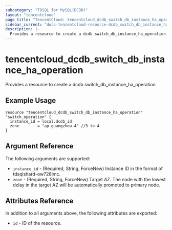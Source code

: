 ```yaml
---
subcategory: "TDSQL for MySQL(DCDB)"
layout: "tencentcloud"
page_title: "TencentCloud: tencentcloud_dcdb_switch_db_instance_ha_operation"
sidebar_current: "docs-tencentcloud-resource-dcdb_switch_db_instance_ha_operation"
description: |-
  Provides a resource to create a dcdb switch_db_instance_ha_operation
---
```


# tencentcloud_dcdb_switch_db_instance_ha_operation

Provides a resource to create a dcdb switch_db_instance_ha_operation

## Example Usage

```hcl
resource "tencentcloud_dcdb_switch_db_instance_ha_operation" "switch_operation" {
  instance_id = local.dcdb_id
  zone        = "ap-guangzhou-4" //3 to 4
}
```

## Argument Reference

The following arguments are supported:

* `instance_id` - (Required, String, ForceNew) Instance ID in the format of tdsqlshard-ow728lmc.
* `zone` - (Required, String, ForceNew) Target AZ. The node with the lowest delay in the target AZ will be automatically promoted to primary node.

## Attributes Reference

In addition to all arguments above, the following attributes are exported:

* `id` - ID of the resource.



